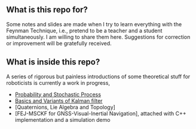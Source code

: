 ## What is this repo for?

Some notes and slides are made when I try to learn everything with the Feynman Technique, i.e., pretend to be a teacher and a student simultaneously. I am willing to share them here. Suggestions for correction or improvement will be gratefully received.

## What is inside this repo?

A series of rigorous but painless introductions of some theoretical stuff for roboticists is currently a work in progress,
- [Probability and Stochastic Process](https://github.com/xiaosq2000/notes/blob/main/stochastic_process/main.pdf)
- [Basics and Variants of Kalman filter](https://github.com/xiaosq2000/notes/blob/main/kalman_filter/main.pdf)
- [Quaternions, Lie Algebra and Topology]
- [FEJ-MSCKF for GNSS-Visual-Inertial Navigation], attached with C++ implementation and a simulation demo
